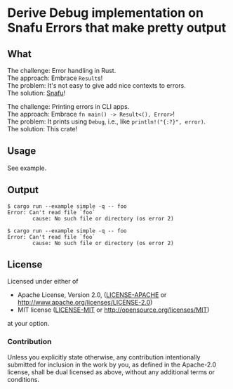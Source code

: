 # Derive Debug implementation on Snafu Errors that make pretty output

## What

The challenge: Error handling in Rust.  
The approach: Embrace `Result`s!  
The problem: It's not easy to give add nice contexts to errors.  
The solution: [Snafu](https://docs.rs/snafu)!

The challenge: Printing errors in CLI apps.  
The approach: Embrace `fn main() -> Result<(), Error>`!  
The problem: It prints using `Debug`, i.e., like `println!("{:?}", error)`.  
The solution: This crate!

## Usage

See example.

## Output

```console
$ cargo run --example simple -q -- foo
Error: Can't read file `foo`
        cause: No such file or directory (os error 2)
```

```console
$ cargo run --example simple -q -- foo
Error: Can't read file `foo`
        cause: No such file or directory (os error 2)
```

## License

Licensed under either of

 * Apache License, Version 2.0, ([LICENSE-APACHE](LICENSE-APACHE) or http://www.apache.org/licenses/LICENSE-2.0)
 * MIT license ([LICENSE-MIT](LICENSE-MIT) or http://opensource.org/licenses/MIT)

at your option.

### Contribution

Unless you explicitly state otherwise, any contribution intentionally
submitted for inclusion in the work by you, as defined in the Apache-2.0
license, shall be dual licensed as above, without any additional terms or
conditions.
